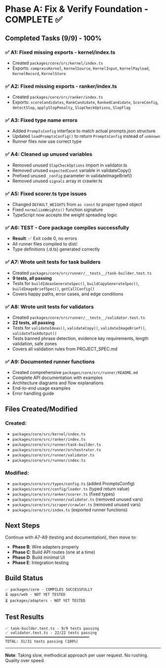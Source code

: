 # Phase A: Fix & Verify Foundation - COMPLETE ✅

## Completed Tasks (9/9) - 100%

### ✅ A1: Fixed missing exports - kernel/index.ts
- Created `packages/core/src/kernel/index.ts`
- Exports: `compressKernel`, `KernelSource`, `KernelInput`, `KernelPayload`, `KernelRecord`, `KernelStore`

### ✅ A2: Fixed missing exports - ranker/index.ts  
- Created `packages/core/src/ranker/index.ts`
- Exports: `scoreCandidates`, `RankCandidate`, `RankedCandidate`, `ScoreConfig`, `detectSlop`, `applySlopPenalty`, `SlopCheckOptions`, `SlopFlag`

### ✅ A3: Fixed type name errors
- Added `PromptsConfig` interface to match actual prompts.json structure
- Updated `loadPromptsConfig()` to return `PromptsConfig` instead of `unknown`
- Runner files now use correct type

### ✅ A4: Cleaned up unused variables
- Removed unused `SlopCheckOptions` import in validator.ts
- Removed unused `expectedCount` variable in validateCopy()
- Prefixed unused `_config` parameter in validateImageBrief()
- Removed unused `signals` array in crawler.ts

### ✅ A5: Fixed scorer.ts type issues
- Changed `DEFAULT_WEIGHTS` from `as const` to proper typed object
- Fixed `normalizeWeights()` function signature
- TypeScript now accepts the weight spreading logic

### ✅ A6: TEST - Core package compiles successfully
- **Result**: ✅ Exit code 0, no errors
- All runner files compiled to dist/
- Type definitions (.d.ts) generated correctly

### ✅ A7: Wrote unit tests for task builders
- Created `packages/core/src/runner/__tests__/task-builder.test.ts`
- **9 tests, all passing**
- Tests for `buildIdeasGenerateSpec()`, `buildCopyGenerateSpec()`, `buildImageBriefSpec()`, `getCallConfig()`
- Covers happy paths, error cases, and edge conditions

### ✅ A8: Wrote unit tests for validators
- Created `packages/core/src/runner/__tests__/validator.test.ts`
- **22 tests, all passing**
- Tests for `validateIdeas()`, `validateCopy()`, `validateImageBrief()`, `validateTaskOutput()`
- Tests banned phrase detection, evidence key requirements, length validation, safe zones
- Covers all validation rules from PROJECT_SPEC.md

### ✅ A9: Documented runner functions
- Created comprehensive `packages/core/src/runner/README.md`
- Complete API documentation with examples
- Architecture diagrams and flow explanations
- End-to-end usage examples
- Error handling guide

## Files Created/Modified

### Created:
- `packages/core/src/kernel/index.ts`
- `packages/core/src/ranker/index.ts`
- `packages/core/src/runner/task-builder.ts`
- `packages/core/src/runner/orchestrator.ts`
- `packages/core/src/runner/validator.ts`
- `packages/core/src/runner/index.ts`

### Modified:
- `packages/core/src/types/config.ts` (added PromptsConfig)
- `packages/core/src/config/loader.ts` (typed return value)
- `packages/core/src/ranker/scorer.ts` (fixed types)
- `packages/core/src/runner/validator.ts` (removed unused vars)
- `packages/core/src/scraper/crawler.ts` (removed unused vars)
- `packages/core/src/index.ts` (exported runner functions)

## Next Steps

Continue with A7-A9 (testing and documentation), then move to:
- **Phase B**: Wire adapters properly
- **Phase C**: Build API routes (one at a time)
- **Phase D**: Build minimal UI
- **Phase E**: Integration testing

## Build Status
```
✅ packages/core - COMPILES SUCCESSFULLY
⏳ apps/web - NOT YET TESTED
⏳ packages/adapters - NOT YET TESTED
```

## Test Results
```
✅ task-builder.test.ts - 9/9 tests passing
✅ validator.test.ts - 22/22 tests passing
━━━━━━━━━━━━━━━━━━━━━━━━━━━━━━━━━━━━━━
TOTAL: 31/31 tests passing (100%)
```

---

**Note**: Taking slow, methodical approach per user request. No rushing. Quality over speed.

